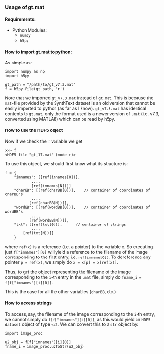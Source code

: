 ### Usage of gt.mat

#### Requirements:

- Python Modules:
	- `numpy`
	- `h5py`

#### How to import gt.mat to python:

As simple as:

```
import numpy as np
import h5py

gt_path = "/path/to/gt_v7.3.mat"
f = h5py.File(gt_path, 'r')
```

Note that we imported `gt_v7.3.mat` instead of `gt.mat`. This is because the `mat`-file provided by the SynthText dataset is an old version that cannot be easily imported to python (as far as I know). `gt_v7.3.mat` has identical contents to `gt.mat`, only the format used is a newer version of `.mat` (i.e. v7.3, converted using MATLAB) which can be read by h5py. 


#### How to use the HDF5 object 

Now if we check the `f` variable we get

```
>>> f
<HDF5 file "gt_17.mat" (mode r)>
```

To use this object, we should first know what its structure is:

```
f = {
	"imnames": [[ref(imnames[0])],
  			...,
		    [ref(imnames[N])]]	
	"charBB": [[ref(charBB[0])],	// container of coordinates of charBB's
			...,
		   [ref(charBB[N])]],
	"wordBB": [[ref(wordBB[0])],	// container of coordinates of wordBB's 
			...,
		   [ref(wordBB[N])]],
	"txt": [[ref(txt[0])],		// container of strings
			...,
		[ref(txt[N])]]
	}
```

where `ref(x)` is a reference (i.e. a pointer) to the variable `x`. So executing just `f["imnames"][0]` will yield a reference to the filename of the image corresponding to the first entry, i.e. `ref(imname[0])`. To dereference any pointer `p = ref(x)`, we simply do `x = x[p] = x[ref(x)]`.

Thus, to get the object representing the filename of the image corresponding to the `i`-th entry in the `.mat` file, simply do `fname_i = f[f["imnames"][i][0]]`.

This is the case for all the other variables (`charBB`, etc.)

#### How to access strings

To access, say, the filename of the image corresponding to the `i`-th entry, we cannot simply do `f[f["imnames"][i][0]]`, as this would yield an `HDF5 dataset` object of type `<u2`. We can convert this to a `str` object by:

```
import image_proc

u2_obj = f[f["imnames"][i][0]]
fname_i = image_proc.u2ToStr(u2_obj)
```
